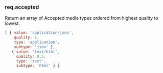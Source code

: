 <h3 id='req.accepted'>req.accepted</h3>

Return an array of Accepted media types ordered from highest quality to lowest.

```js
[ { value: 'application/json',
    quality: 1,
    type: 'application',
    subtype: 'json' },
   { value: 'text/html',
     quality: 0.5,
     type: 'text',
     subtype: 'html' } ]
```

